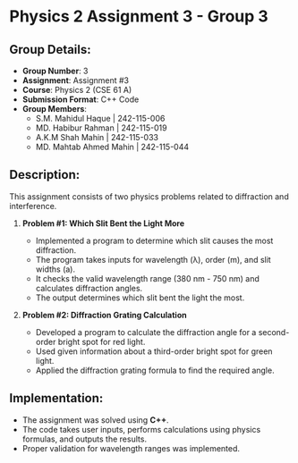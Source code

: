 # Physics 2 Assignment 3 - Group 3

## Group Details:
- **Group Number**: 3
- **Assignment**: Assignment #3
- **Course**: Physics 2 (CSE 61 A)
- **Submission Format**: C++ Code
- **Group Members**:
   - S.M. Mahidul Haque | 242-115-006
   - MD. Habibur Rahman | 242-115-019
   - A.K.M Shah Mahin | 242-115-033
   - MD. Mahtab Ahmed Mahin | 242-115-044

## Description:
This assignment consists of two physics problems related to diffraction and interference.

1. **Problem #1: Which Slit Bent the Light More**
   - Implemented a program to determine which slit causes the most diffraction.
   - The program takes inputs for wavelength (λ), order (m), and slit widths (a).
   - It checks the valid wavelength range (380 nm - 750 nm) and calculates diffraction angles.
   - The output determines which slit bent the light the most.

2. **Problem #2: Diffraction Grating Calculation**
   - Developed a program to calculate the diffraction angle for a second-order bright spot for red light.
   - Used given information about a third-order bright spot for green light.
   - Applied the diffraction grating formula to find the required angle.

## Implementation:
- The assignment was solved using **C++**.
- The code takes user inputs, performs calculations using physics formulas, and outputs the results.
- Proper validation for wavelength ranges was implemented.

